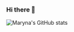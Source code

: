 ### Hi there 👋

![Maryna's GitHub stats](https://github-readme-stats.vercel.app/api?username=msynko&show_icons=true&theme=dracula)
